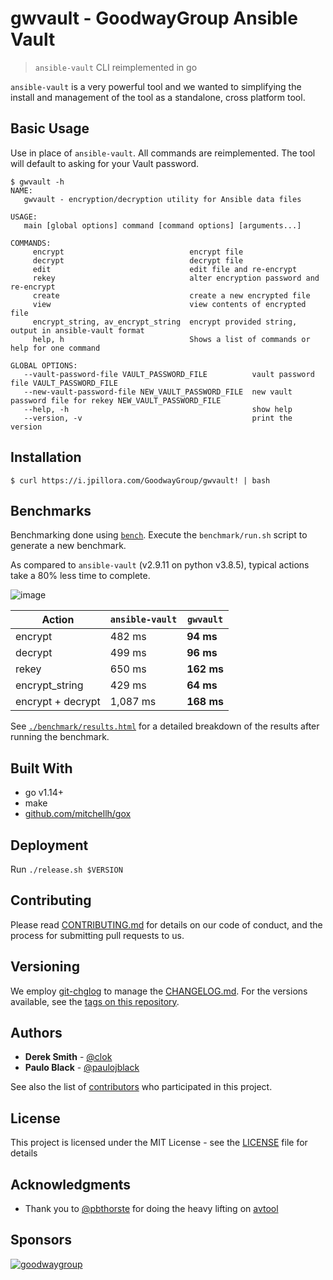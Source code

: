 # gwvault - GoodwayGroup Ansible Vault

> `ansible-vault` CLI reimplemented in go

`ansible-vault` is a very powerful tool and we wanted to simplifying the install and management of the tool as a standalone, cross platform tool.

## Basic Usage

Use in place of `ansible-vault`. All commands are reimplemented. The tool will default to asking for your Vault password.

```
$ gwvault -h
NAME:
   gwvault - encryption/decryption utility for Ansible data files

USAGE:
   main [global options] command [command options] [arguments...]

COMMANDS:
     encrypt                            encrypt file
     decrypt                            decrypt file
     edit                               edit file and re-encrypt
     rekey                              alter encryption password and re-encrypt
     create                             create a new encrypted file
     view                               view contents of encrypted file
     encrypt_string, av_encrypt_string  encrypt provided string, output in ansible-vault format
     help, h                            Shows a list of commands or help for one command

GLOBAL OPTIONS:
   --vault-password-file VAULT_PASSWORD_FILE          vault password file VAULT_PASSWORD_FILE
   --new-vault-password-file NEW_VAULT_PASSWORD_FILE  new vault password file for rekey NEW_VAULT_PASSWORD_FILE
   --help, -h                                         show help
   --version, -v                                      print the version
```

## Installation

```
$ curl https://i.jpillora.com/GoodwayGroup/gwvault! | bash
```

## Benchmarks

Benchmarking done using [`bench`](https://github.com/Gabriel439/bench). Execute the `benchmark/run.sh` script to generate a new benchmark.

As compared to `ansible-vault` (v2.9.11 on python v3.8.5), typical actions take a 80% less time to complete.

![image](https://user-images.githubusercontent.com/1429775/89319494-cb4b0400-d645-11ea-9f6a-592900130125.png)

|Action|`ansible-vault`|`gwvault`|
|------|---------------|---------|
| encrypt | 482 ms | **94 ms** |
| decrypt | 499 ms | **96 ms** |
| rekey | 650 ms | **162 ms** |
| encrypt_string | 429 ms | **64 ms** |
| encrypt + decrypt | 1,087 ms | **168 ms** |

See [`./benchmark/results.html`](./benchmark/results.html) for a detailed breakdown of the results after running the benchmark.

## Built With

* go v1.14+
* make
* [github.com/mitchellh/gox](https://github.com/mitchellh/gox)

## Deployment

Run `./release.sh $VERSION`

## Contributing

Please read [CONTRIBUTING.md](CONTRIBUTING.md) for details on our code of conduct, and the process for submitting pull requests to us.

## Versioning

We employ [git-chglog](https://github.com/git-chglog/git-chglog) to manage the [CHANGELOG.md](CHANGELOG.md). For the versions available, see the [tags on this repository](https://github.com/GoodwayGroup/gwvault/tags).

## Authors

* **Derek Smith** - [@clok](https://github.com/clok)
* **Paulo Black** - [@paulojblack](https://github.com/paulojblack)

See also the list of [contributors](https://github.com/GoodwayGroup/gwvault/contributors) who participated in this project.

## License

This project is licensed under the MIT License - see the [LICENSE](LICENSE) file for details

## Acknowledgments

* Thank you to [@pbthorste](https://github.com/pbthorste) for doing the heavy lifting on [avtool](https://github.com/pbthorste/avtool)

## Sponsors

[![goodwaygroup][goodwaygroup]](https://goodwaygroup.com)

[goodwaygroup]: https://s3.amazonaws.com/gw-crs-assets/goodwaygroup/logos/ggLogo_sm.png "Goodway Group"

